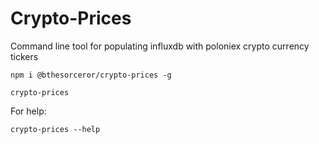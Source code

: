 # Crypto-Prices

Command line tool for populating influxdb with poloniex crypto currency tickers

```
npm i @bthesorceror/crypto-prices -g
```

```
crypto-prices
```

For help:

```
crypto-prices --help
```
